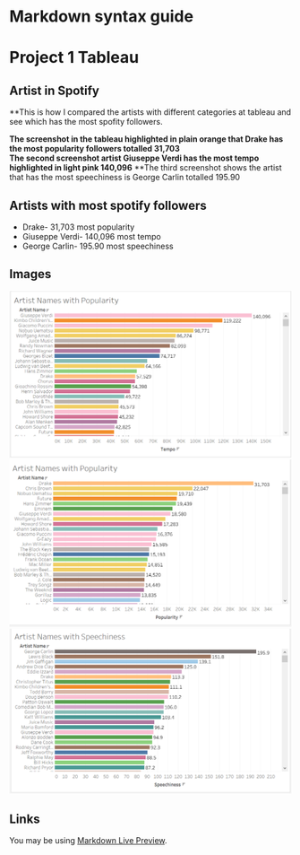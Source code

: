 # Markdown syntax guide


# Project 1 Tableau

## Artist in Spotify

**This is how I compared the artists with different categories at tableau and see which has the most spofity followers. 

**The screenshot in the tableau highlighted in plain orange that Drake has the most popularity followers totalled 31,703**  
__The second screenshot artist Giuseppe Verdi has the most tempo highlighted in light pink 140,096__
**The third screenshot shows the artist that has the most speechiness is George Carlin totalled 195.90 

## Artists with most spotify followers
- Drake- 31,703 most popularity
- Giuseppe Verdi- 140,096 most tempo
- George Carlin- 195.90 most speechiness

## Images

![Screenshot of Tableau](Tableau_png.png)
![Screenshot of Tableau](Screenshot_png_popularity.png)
![Screenshot of Tableau](Screenshot_speechiness.png)

## Links

You may be using [Markdown Live Preview](https://markdownlivepreview.com/).



